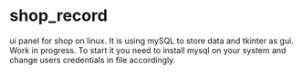 # shop_record
ui panel for shop on linux. It is using mySQL to store data and tkinter as gui. Work in progress.
To start it you need to install mysql on your system and change users credentials in file accordingly.
